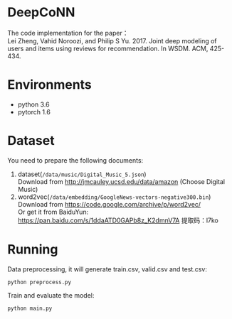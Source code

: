 DeepCoNN
===
The code implementation for the paper：  
Lei Zheng, Vahid Noroozi, and Philip S Yu. 2017. Joint deep modeling of users and items using reviews for recommendation. In WSDM. ACM, 425-434.

# Environments
  + python 3.6
  + pytorch 1.6

# Dataset
  You need to prepare the following documents:  
  1. dataset(`/data/music/Digital_Music_5.json`)  
   Download from http://jmcauley.ucsd.edu/data/amazon (Choose Digital Music)
  2. word2vec(`/data/embedding/GoogleNews-vectors-negative300.bin`)  
   Download from https://code.google.com/archive/p/word2vec/  
   Or get it from BaiduYun: https://pan.baidu.com/s/1ddaATD0GAPb8z_K2dmnV7A 提取码：l7ko   

# Running
  Data preprocessing, it will generate train.csv, valid.csv and test.csv:
  ```
  python preprocess.py
  ```
  Train and evaluate the model:
  ```
  python main.py
  ```
